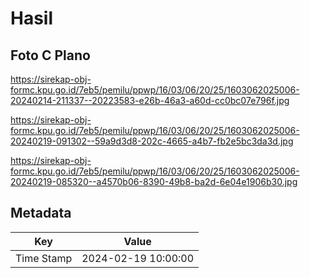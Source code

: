 # Hasil

## Foto C Plano

https://sirekap-obj-formc.kpu.go.id/7eb5/pemilu/ppwp/16/03/06/20/25/1603062025006-20240214-211337--20223583-e26b-46a3-a60d-cc0bc07e796f.jpg

https://sirekap-obj-formc.kpu.go.id/7eb5/pemilu/ppwp/16/03/06/20/25/1603062025006-20240219-091302--59a9d3d8-202c-4665-a4b7-fb2e5bc3da3d.jpg

https://sirekap-obj-formc.kpu.go.id/7eb5/pemilu/ppwp/16/03/06/20/25/1603062025006-20240219-085320--a4570b06-8390-49b8-ba2d-6e04e1906b30.jpg


## Metadata

| Key        | Value               |
| ---------- | ------------------- |
| Time Stamp | 2024-02-19 10:00:00 |



